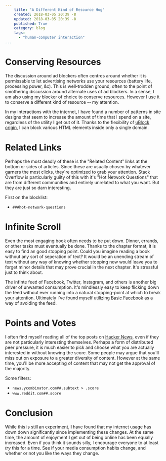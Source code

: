 ```yaml
---
    title: "A Different Kind of Resource Hog"
    created: 2018-03-05 20:39 -8
    updated: 2018-03-05 20:39 -8
    published: True
    category: blog
    tags:
      - "human-computer interaction"
...
```


# Conserving Resources
The discussion around ad blockers often centres around whether it is
permissable to let advertising networks use your resources (battery life,
processing power, &c). This is well-trodden ground, often to the point of
smothering discussion around alternate uses of ad blockers. In a sense, I am
also using my blocker of choice to conserve resources. However I use it to
conserve a different kind of resource -- my attention.

In my interactions with the internet, I have found a number of patterns in
site designs that seem to increase the amount of time that I spend on a site,
regardless of the utility I get out of it. Thanks to the flexibility of
[uBlock origin](https://github.com/gorhill/uBlock), I can block various HTML
elements inside only a single domain.


# Related Links
Perhaps the most deadly of these is the "Related Content" links at the bottom
or sides of articles. Since these are usually chosen by whatever garners the
most clicks, they're optimized to grab your attention. Stack Overflow is
particularly guilty of this with it's "Hot Network Questions" that are from
different communities and entirely unrelated to what you want. But they are
just so darn interesting.

First on the blocklist:

* `###hot-network-questions`


# Infinite Scroll
Even the most engaging book often needs to be put down. Dinner, errands, or
other tasks must eventually be done. Thanks to the chapter format, it is easy
to find an good stopping point. Could you imagine reading a book without any
sort of seperation of text? It would be an unending stream of text without any
way of knowing whether stopping now would leave you to forget minor details that
may prove crucial in the next chapter. It's stressful just to think about.

The infinte feed of Facebook, Twitter, Instagram, and others is another big
driver of unwanted consumption. It's mindlessly easy to keep flicking down the
feed without ever running into a natural stopping-point at which to break your
attention. Ultimately I've found myself utilizing
[Basic Facebook](https://mbasic.facebook.com/) as a way of avoiding the feed.


# Points and Votes
I often find myself reading all of the top posts on
[Hacker News](https://news.ycombinator.com/), even if they are not particularly
interesting themselves. Perhaps a form of distributed peer pressure, it is
much easier to pick and choose what you are actually interested in without
knowing the score. Some people may argue that you'll miss out on exposure to a
greater diversity of content. However at the same time, you'll be more
accepting of content that may not get the approval of the majority.

Some filters:

* `news.ycombinator.com##.subtext > .score`
* `www.reddit.com##.score`


# Conclusion
While this is still an experiment, I have found that my internet usage has down
down significantly since implementing these changes. At the same time, the
amount of enjoyment I get out of being online has been equally increased. Even
if you think it sounds silly, I encourage everyone to at least _try_ this for
a time. See if your media consumption habits change, and whether or not you
like the ways they change.

